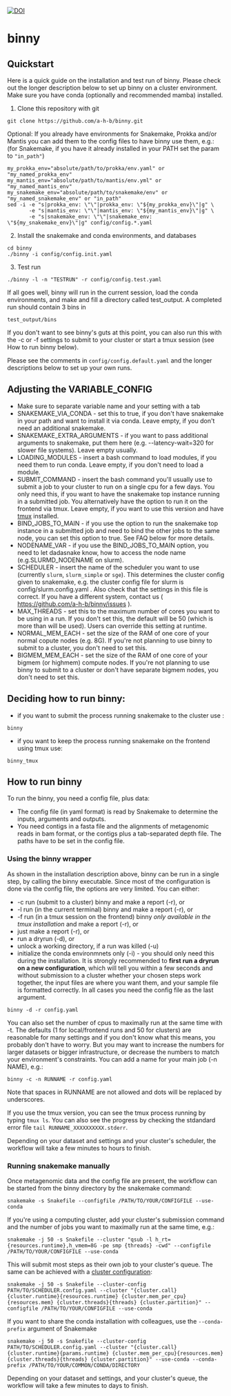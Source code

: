 [![DOI](https://zenodo.org/badge/327396590.svg)](https://zenodo.org/badge/latestdoi/327396590)



# binny

## Quickstart
Here is a quick guide on the installation and test run of binny. Please check out the longer description below to set up binny on a cluster environment.
Make sure you have conda (optionally and recommended mamba) installed.

1) Clone this repository with git
```
git clone https://github.com/a-h-b/binny.git
```

Optional: If you already have environments for Snakemake, Prokka and/or Mantis you can add them to the config files to have binny use them, e.g.:
(for Snakemake, if you have it already installed in your PATH set the param to `"in_path"`)
```
my_prokka_env="absolute/path/to/prokka/env.yaml" or "my_named_prokka_env"
my_mantis_env="absolute/path/to/mantis/env.yml" or "my_named_mantis_env"
my_snakemake_env="absolute/path/to/snakemake/env" or "my_named_snakemake_env" or "in_path"
sed -i -e "s|prokka_env: \"\"|prokka_env: \"${my_prokka_env}\"|g" \
       -e "s|mantis_env: \"\"|mantis_env: \"${my_mantis_env}\"|g" \
       -e "s|snakemake_env: \"\"|snakemake_env: \"${my_snakemake_env}\"|g" config/config.*.yaml
```

2) Install the snakemake and conda environments, and databases
```
cd binny
./binny -i config/config.init.yaml 
```

3) Test run
```
./binny -l -n "TESTRUN" -r config/config.test.yaml
```
If all goes well, binny will run in the current session, load the conda environments, and make and fill a directory called test_output. A completed run should contain 3 bins in
```
test_output/bins
``` 
If you don't want to see binny's guts at this point, you can also run this with the -c or -f settings to submit to your cluster or start a tmux session (see How to run binny below). 

Please see the comments in `config/config.default.yaml` and the longer descriptions below to set up your own runs.

## Adjusting the VARIABLE_CONFIG
* Make sure to separate variable name and your setting with a tab
* SNAKEMAKE_VIA_CONDA - set this to true, if you don't have snakemake in your path and want to install it via conda. Leave empty, if you don't need an additional snakemake.
* SNAKEMAKE_EXTRA_ARGUMENTS - if you want to pass additional arguments to snakemake, put them here (e.g. --latency-wait=320 for slower file systems). Leave empty usually.
* LOADING_MODULES - insert a bash command to load modules, if you need them to run conda. Leave empty, if you don't need to load a module.
* SUBMIT_COMMAND - insert the bash command you'll usually use to submit a job to your cluster to run on a single cpu for a few days. You only need this, if you want to have the snakemake top instance running in a submitted job. You alternatively have the option to run it on the frontend via tmux. Leave empty, if you want to use this version and have [tmux](https://github.com/tmux/tmux/wiki) installed.
* BIND_JOBS_TO_MAIN - if you use the option to run the snakemake top instance in a submitted job and need to bind the other jobs to the same node, you can set this option to true. See FAQ below for more details.
* NODENAME_VAR - if you use the BIND_JOBS_TO_MAIN option, you need to let dadasnake know, how to access the node name (e.g.SLURMD_NODENAME on slurm).
* SCHEDULER - insert the name of the scheduler you want to use (currently `slurm`, `slurm_simple` or `sge`). This determines the cluster config given to snakemake, e.g. the cluster config file for slurm is config/slurm.config.yaml . Also check that the settings in this file is correct. If you have a different system, contact us ( https://github.com/a-h-b/binny/issues ).
* MAX_THREADS - set this to the maximum number of cores you want to be using in a run. If you don't set this, the default will be 50 (which is more than will be used). Users can override this setting at runtime.
* NORMAL_MEM_EACH - set the size of the RAM of one core of your normal copute nodes (e.g. 8G). If you're not planning to use binny to submit to a cluster, you don't need to set this. 
* BIGMEM_MEM_EACH - set the size of the RAM of one core of your bigmem (or highmem) compute nodes. If you're not planning to use binny to submit to a cluster or don't have separate bigmem nodes, you don't need to set this.


## Deciding how to run binny:
* if you want to submit the process running snakemake to the cluster use :
```
binny
```
* if you want to keep the process running snakemake on the frontend using tmux use:
```
binny_tmux
```


## How to run binny
To run the binny, you need a config file, plus data: 
* The config file (in yaml format) is read by Snakemake to determine the inputs, arguments and outputs. 
* You need contigs in a fasta file and the alignments of metagenomic reads in bam format, or the contigs plus a tab-separated depth file. The paths have to be set in the config file. 

### Using the binny wrapper
As shown in the installation description above, binny can be run in a single step, by calling the binny executable. Since most of the configuration is done via the config file, the options are very limited. You can either:
* -c run (submit to a cluster) binny and make a report (-r), or
* -l run (in the current terminal) binny and make a report (-r), or
* -f run (in a tmux session on the frontend) binny *only available in the tmux installation* and make a report (-r), or
* just make a report (-r), or 
* run a dryrun (-d), or 
* unlock a working directory, if a run was killed (-u)
* initialize the conda environmnets only (-i) - you should only need this during the installation. 
It is strongly recommended to **first run a dryrun on a new configuration**, which will tell you within a few seconds and without submission to a cluster whether your chosen steps work together, the input files are where you want them, and your sample file is formatted correctly. In all cases you need the config file as the last argument. 
```
binny -d -r config.yaml
```
You can also set the number of cpus to maximally run at the same time with -t. The defaults (1 for local/frontend runs and 50 for clusters) are reasonable for many settings and if you don't know what this means, you probably don't have to worry. But you may want to increase the numbers for larger datasets or bigger infrastructure, or decrease the numbers to match your environment's constraints.
You can add a name for your main job (-n NAME), e.g.:
```
binny -c -n RUNNAME -r config.yaml
```
Note that spaces in RUNNAME are not allowed and dots will be replaced by underscores.

If you use the tmux version, you can see the tmux process running by typing `tmux ls`. You can also see the progress by checking the stdandard error file `tail RUNNAME_XXXXXXXXXX.stderr`.

Depending on your dataset and settings and your cluster's scheduler, the workflow will take a few minutes to hours to finish. 

### Running snakemake manually
Once metagenomic data and the config file are present, the workflow can be started from the binny directory by the snakemake command:
```
snakemake -s Snakefile --configfile /PATH/TO/YOUR/CONFIGFILE --use-conda
```
If you're using a computing cluster, add your cluster's submission command and the number of jobs you want to maximally run at the same time, e.g.:
```
snakemake -j 50 -s Snakefile --cluster "qsub -l h_rt={resources.runtime},h_vmem=8G -pe smp {threads} -cwd" --configfile /PATH/TO/YOUR/CONFIGFILE --use-conda 
```
This will submit most steps as their own job to your cluster's queue. The same can be achieved with a [cluster configuration](https://snakemake.readthedocs.io/en/stable/executing/cluster-cloud.html#cluster-execution):
```
snakemake -j 50 -s Snakefile --cluster-config PATH/TO/SCHEDULER.config.yaml --cluster "{cluster.call} {cluster.runtime}{resources.runtime} {cluster.mem_per_cpu}{resources.mem} {cluster.threads}{threads} {cluster.partition}" --configfile /PATH/TO/YOUR/CONFIGFILE --use-conda
```
If you want to share the conda installation with colleagues, use the `--conda-prefix` argument of Snakemake
```
snakemake -j 50 -s Snakefile --cluster-config PATH/TO/SCHEDULER.config.yaml --cluster "{cluster.call} {cluster.runtime}{params.runtime} {cluster.mem_per_cpu}{resources.mem} {cluster.threads}{threads} {cluster.partition}" --use-conda --conda-prefix /PATH/TO/YOUR/COMMON/CONDA/DIRECTORY
```
Depending on your dataset and settings, and your cluster's queue, the workflow will take a few minutes to days to finish.
